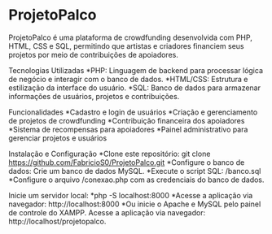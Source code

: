 # ProjetoPalco
ProjetoPalco é uma plataforma de crowdfunding desenvolvida com PHP, HTML, CSS e SQL, permitindo que artistas e criadores financiem seus projetos por meio de contribuições de apoiadores.

Tecnologias Utilizadas
*PHP: Linguagem de backend para processar lógica de negócio e interagir com o banco de dados.
*HTML/CSS: Estrutura e estilização da interface do usuário.
*SQL: Banco de dados para armazenar informações de usuários, projetos e contribuições.

Funcionalidades
*Cadastro e login de usuários
*Criação e gerenciamento de projetos de crowdfunding
*Contribuição financeira dos apoiadores
*Sistema de recompensas para apoiadores
*Painel administrativo para gerenciar projetos e usuários

Instalação e Configuração
*Clone este repositório: git clone https://github.com/FabricioS0/ProjetoPalco.git
*Configure o banco de dados: Crie um banco de dados MySQL.
*Execute o script SQL: /banco.sql
*Configure o arquivo /conexao.php com as credenciais do banco de dados.

Inicie um servidor local:
*php -S localhost:8000 
*Acesse a aplicação via navegador: http://localhost:8000
*Ou inicie o Apache e MySQL pelo painel de controle do XAMPP. Acesse a aplicação via navegador: http://localhost/projetopalco.